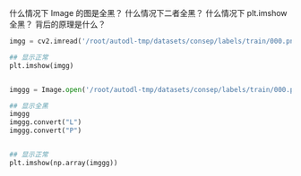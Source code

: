 
什么情况下 Image 的图是全黑？
什么情况下二者全黑？
什么情况下 plt.imshow 全黑？
背后的原理是什么？

```python
imgg = cv2.imread('/root/autodl-tmp/datasets/consep/labels/train/000.png',cv2.IMREAD_GRAYSCALE )

## 显示正常
plt.imshow(imgg)


imggg = Image.open('/root/autodl-tmp/datasets/consep/labels/train/000.png',)

## 显示全黑
imggg
imggg.convert("L")
imggg.convert("P")


## 显示正常
plt.imshow(np.array(imggg))
```

